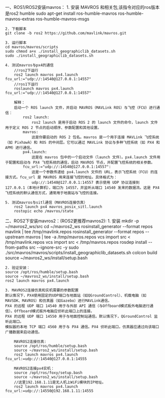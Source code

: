 一、ROS1/ROS2安装mavros： 
    1. 安装 MAVROS 和相关包,该指令对应的ros版本是ros2 humble
    sudo apt-get install ros-humble-mavros ros-humble-mavros-extras ros-humble-mavros-msgs

    2. 下载脚本
    git clone -b ros2 https://github.com/mavlink/mavros.git

    3. 运行脚本
    cd mavros/mavros/scripts
    sudo chmod a+x ./install_geographiclib_datasets.sh
    sudo ./install_geographiclib_datasets.sh

    4. 测试mavros与px4的通信
        //ros2下运行
        ros2 launch mavros px4.launch fcu_url:="udp://:14540@127.0.0.1:14557"
        //ros1下运行
        roslaunch mavros px4.launch fcu_url:="udp://:14540@127.0.0.1:14557"

        解释：
        启动一个 ROS launch 文件，并启动 MAVROS（MAVLink ROS）与飞控（FCU）进行通信：
            ros2 launch:
                ros2 launch 是用于启动 ROS 2 的 launch 文件的命令，launch 文件用于定义 ROS 2 节点的启动顺序、参数配置和其他设置。
            mavros:
                这是你要启动的 ROS 2 包名。mavros 是一个用于连接 MAVLink 飞控系统（如 Pixhawk）和 ROS 的中间层。它可以通过 MAVLink 协议与多种飞控系统（如 PX4 和 APM）进行通信。
            px4.launch:
                这是在 mavros 包中的一个启动文件（launch 文件）。px4.launch 文件用于配置和启动与 PX4 飞控系统的通信，启动 MAVROS 节点，并配置飞控系统的相关参数。
            fcu_url:="udp://:14540@127.0.0.1:14557":
                这是一个参数传递给 px4.launch 文件的 URL，表示飞控系统（FCU）的连接方式。fcu_url 是 MAVROS 用来连接飞控的地址。具体格式为：
                udp://:14540@127.0.0.1:14557 表示使用 UDP 协议连接到 127.0.0.1（本地计算机），端口为 14557，并监听从端口 14540 发来的数据流。这是 PX4 飞控系统的默认通信方式，通常用于地面站与飞控的连接。

    5. 测试mavros与sitl通信（MAVROS连接仿真）
        ros2 launch px4 mavros_posix_sitl.launch
        rostopic echo /mavros/state






二、ROS2下安装mavros2：(ROS2更推荐mavros2):
    1. 安装
    mkdir -p ~/mavros2_ws/src
    cd ~/mavros2_ws
    rosinstall_generator --format repos mavlink | tee /tmp/mavlink.repos
    rosinstall_generator --format repos --upstream mavros | tee -a /tmp/mavros.repos
    vcs import src < /tmp/mavlink.repos
    vcs import src < /tmp/mavros.repos
    rosdep install --from-paths src --ignore-src -y
    sudo ./src/mavros/mavros/scripts/install_geographiclib_datasets.sh
    colcon build
    source ~/mavros2_ws/install/setup.bash

    2. 验证安装：
    source /opt/ros/humble/setup.bash
    source ~/mavros2_ws/install/setup.bash
    ros2 launch mavros px4.launch

    3. MAVROS2连接仿真和实机需要的参数配置
    默认情况下，PX4使用固定的UDP端口与地面站（如QGroundControl）、机载电脑（如MAVSDK、MAVROS）和仿真器（如Gazebo）进行MAVLink通信。
    PX4 的远程 UDP 端口 14540 用于与外部 API 通信（与Offboard模式板外电脑进行通信）。Offboard模式板外电脑应侦听此端口上的连接。
    PX4 的远程 UDP 端口 14550 用于与地面控制站通信。默认情况下，QGroundControl 监听此端口。
    模拟器的本地 TCP 端口 4560 用于与 PX4 通信。PX4 侦听此端口，仿真器应通过向该端口广播数据来启动通信。

        MAVROS2连接仿真:
        source /opt/ros/humble/setup.bash
        source ~/mavros2_ws/install/setup.bash
        ros2 launch mavros px4.launch fcu_url:=udp://:14540@127.0.0.1:14555

        MAVROS2连接px4实机：
        source /opt/ros/foxy/setup.bash
        source ~/mavros2_ws/install/setup.bash
        //这里192.168.1.11是无人机上WiFi模块的IP地址。
        ros2 launch mavros px4.launch fcu_url:=udp://:14550@192.168.1.11:14555


